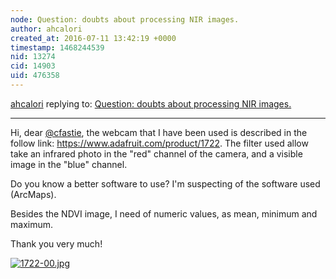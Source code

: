 ```yaml
---
node: Question: doubts about processing NIR images.
author: ahcalori
created_at: 2016-07-11 13:42:19 +0000
timestamp: 1468244539
nid: 13274
cid: 14903
uid: 476358
---
```




[ahcalori](../profile/ahcalori) replying to: [Question: doubts about processing NIR images.](../notes/ahcalori/07-09-2016/question-doubts-about-processing-nir-images)

----
Hi, dear [@cfastie](/profile/cfastie), the webcam that I have been used is described in the follow link: https://www.adafruit.com/product/1722.  The filter used allow  take an infrared photo in the "red" channel of the camera, and a visible image in the "blue" channel.

Do you know a better software to use? I'm suspecting of the software used (ArcMaps).

Besides the NDVI image, I need of numeric values, as mean, minimum and maximum.

Thank you very much!


[![1722-00.jpg](//i.publiclab.org/system/images/photos/000/016/943/large/1722-00.jpg)](//i.publiclab.org/system/images/photos/000/016/943/original/1722-00.jpg)

